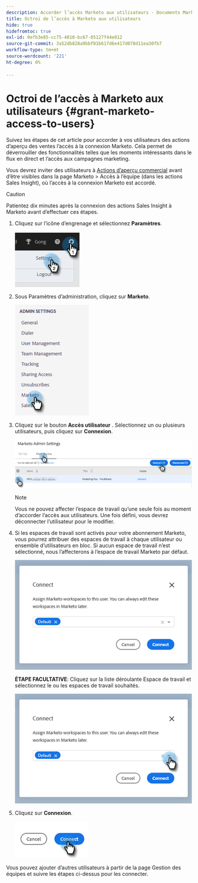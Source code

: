 ```yaml
---
description: Accorder l’accès Marketo aux utilisateurs - Documents Marketo - Documentation du produit
title: Octroi de l’accès à Marketo aux utilisateurs
hide: true
hidefromtoc: true
exl-id: 0efb3e85-cc75-4810-bc67-05127f44e012
source-git-commit: 3a52db828a9bbf01b617d6e417d078d11ea30fb7
workflow-type: tm+mt
source-wordcount: '221'
ht-degree: 0%

---
```


# Octroi de l’accès à Marketo aux utilisateurs {#grant-marketo-access-to-users}

Suivez les étapes de cet article pour accorder à vos utilisateurs des actions d’aperçu des ventes l’accès à la connexion Marketo. Cela permet de déverrouiller des fonctionnalités telles que les moments intéressants dans le flux en direct et l’accès aux campagnes marketing.

Vous devrez inviter des utilisateurs à [Actions d’aperçu commercial](/help/marketo/product-docs/marketo-sales-insight/actions/admin/invite-users-and-admins.md#invite-users) avant d’être visibles dans la page Marketo > Accès à l’équipe (dans les actions Sales Insight), où l’accès à la connexion Marketo est accordé.

>[!CAUTION]
>
>Patientez dix minutes après la connexion des actions Sales Insight à Marketo avant d’effectuer ces étapes.

1. Cliquez sur l’icône d’engrenage et sélectionnez **Paramètres**.

   ![](assets/grant-marketo-access-to-users-1.png)

1. Sous Paramètres d’administration, cliquez sur **Marketo**.

   ![](assets/grant-marketo-access-to-users-2.png)

1. Cliquez sur le bouton **Accès utilisateur** . Sélectionnez un ou plusieurs utilisateurs, puis cliquez sur **Connexion**.

   ![](assets/grant-marketo-access-to-users-3.png)

   >[!NOTE]
   >
   >Vous ne pouvez affecter l’espace de travail qu’une seule fois au moment d’accorder l’accès aux utilisateurs. Une fois défini, vous devrez déconnecter l’utilisateur pour le modifier.

1. Si les espaces de travail sont activés pour votre abonnement Marketo, vous pourrez attribuer des espaces de travail à chaque utilisateur ou ensemble d’utilisateurs en bloc. Si aucun espace de travail n’est sélectionné, nous l’affecterons à l’espace de travail Marketo par défaut.

   ![](assets/grant-marketo-access-to-users-4.png)

   **ÉTAPE FACULTATIVE**: Cliquez sur la liste déroulante Espace de travail et sélectionnez le ou les espaces de travail souhaités.

   ![](assets/grant-marketo-access-to-users-5.png)

1. Cliquez sur **Connexion**.

   ![](assets/grant-marketo-access-to-users-6.png)

Vous pouvez ajouter d’autres utilisateurs à partir de la page Gestion des équipes et suivre les étapes ci-dessus pour les connecter.
